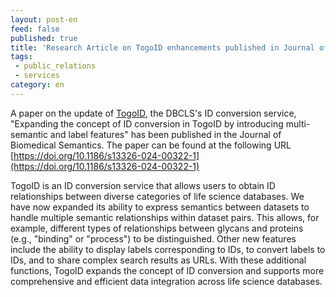 ```yaml
---
layout: post-en
feed: false
published: true
title: 'Research Article on TogoID enhancements published in Journal of Biomedical Semantics'
tags:
 - public_relations
 - services
category: en
---
```

A paper on the update of [TogoID](https://togoid.dbcls.jp/), the DBCLS's ID conversion service, "Expanding the concept of ID conversion in TogoID by introducing multi-semantic and label features" has been published in the Journal of Biomedical Semantics. The paper can be found at the following URL
[https://doi.org/10.1186/s13326-024-00322-1](https://doi.org/10.1186/s13326-024-00322-1)


TogoID is an ID conversion service that allows users to obtain ID relationships between diverse categories of life science databases. We have now expanded its ability to express semantics between datasets to handle multiple semantic relationships within dataset pairs. This allows, for example, different types of relationships between glycans and proteins (e.g., "binding" or "process") to be distinguished. Other new features include the ability to display labels corresponding to IDs, to convert labels to IDs, and to share complex search results as URLs. With these additional functions, TogoID expands the concept of ID conversion and supports more comprehensive and efficient data integration across life science databases.<br />

